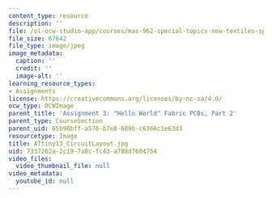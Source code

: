 ```yaml
---
content_type: resource
description: ''
file: /ol-ocw-studio-app/courses/mas-962-special-topics-new-textiles-spring-2010/7337262a2c197a8cfc43a788d7604754_ATtiny13_CircuitLayout.jpg
file_size: 67642
file_type: image/jpeg
image_metadata:
  caption: ''
  credit: ''
  image-alt: ''
learning_resource_types:
- Assignments
license: https://creativecommons.org/licenses/by-nc-sa/4.0/
ocw_type: OCWImage
parent_title: 'Assignment 3: "Hello World" Fabric PCBs, Part 2'
parent_type: CourseSection
parent_uid: 65b98bff-a576-b7e8-689b-c6366c1e63d3
resourcetype: Image
title: ATtiny13_CircuitLayout.jpg
uid: 7337262a-2c19-7a8c-fc43-a788d7604754
video_files:
  video_thumbnail_file: null
video_metadata:
  youtube_id: null
---
```

